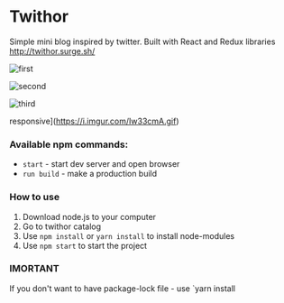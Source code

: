 # Twithor

Simple mini blog inspired by twitter. Built with React and Redux libraries http://twithor.surge.sh/

![first](https://i.imgur.com/fO2nRiM.gif)

![second](https://i.imgur.com/XtinNrL.gif)

![third](https://i.imgur.com/lLZsgli.gif)

responsive](https://i.imgur.com/Iw33cmA.gif)

### Available npm commands:

- `start` - start dev server and open browser
- `run build` - make a production build

### How to use

1.  Download node.js to your computer
2.  Go to twithor catalog
3.  Use `npm install` or `yarn install` to install node-modules
4.  Use `npm start` to start the project

### IMORTANT

If you don't want to have package-lock file - use `yarn install
